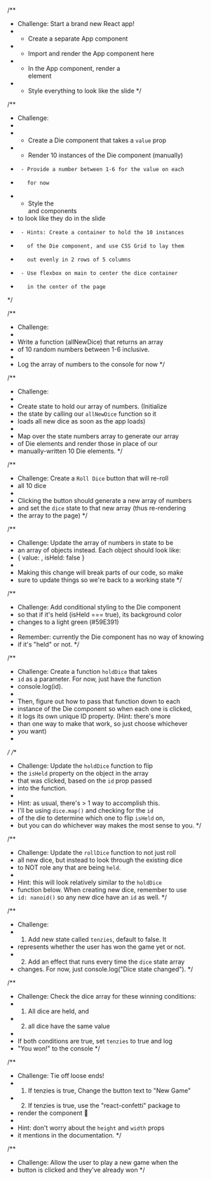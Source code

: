   /**
 * Challenge: Start a brand new React app!
 * - Create a separate App component
 * - Import and render the App component here
 * - In the App component, render a <main> element
 * - Style everything to look like the slide
 */
 
 /**
 * Challenge:
 * 
 * - Create a Die component that takes a `value` prop
 * - Render 10 instances of the Die component (manually)
 *      - Provide a number between 1-6 for the value on each
 *        for now
 * - Style the <main> and <Die> components 
 *   to look like they do in the slide
 *      - Hints: Create a container to hold the 10 instances
 *        of the Die component, and use CSS Grid to lay them
 *        out evenly in 2 rows of 5 columns
 *      - Use flexbox on main to center the dice container
 *        in the center of the page
 */


 /**
 * Challenge:
 * 
 * Write a function (allNewDice) that returns an array 
 * of 10 random numbers between 1-6 inclusive.
 * 
 * Log the array of numbers to the console for now
 */



/**
 * Challenge:
 * 
 * Create state to hold our array of numbers. (Initialize
 * the state by calling our `allNewDice` function so it 
 * loads all new dice as soon as the app loads)
 * 
 * Map over the state numbers array to generate our array
 * of Die elements and render those in place of our
 * manually-written 10 Die elements.
 */


 /**
 * Challenge: Create a `Roll Dice` button that will re-roll
 * all 10 dice
 * 
 * Clicking the button should generate a new array of numbers
 * and set the `dice` state to that new array (thus re-rendering
 * the array to the page)
 */


/**
 * Challenge: Update the array of numbers in state to be
 * an array of objects instead. Each object should look like:
 * { value: <random number>, isHeld: false }
 * 
 * Making this change will break parts of our code, so make
 * sure to update things so we're back to a working state
 */


/**
 * Challenge: Add conditional styling to the Die component
 * so that if it's held (isHeld === true), its background color
 * changes to a light green (#59E391)
 * 
 * Remember: currently the Die component has no way of knowing
 * if it's "held" or not.
 */


/**
 * Challenge: Create a function `holdDice` that takes
 * `id` as a parameter. For now, just have the function
 * console.log(id).
 * 
 * Then, figure out how to pass that function down to each
 * instance of the Die component so when each one is clicked,
 * it logs its own unique ID property. (Hint: there's more
 * than one way to make that work, so just choose whichever
 * you want)
 * 
 */
/**
 * Challenge: Update the `holdDice` function to flip
 * the `isHeld` property on the object in the array
 * that was clicked, based on the `id` prop passed
 * into the function.
 * 
 * Hint: as usual, there's > 1 way to accomplish this.
 * I'll be using `dice.map()` and checking for the `id`
 * of the die to determine which one to flip `isHeld` on,
 * but you can do whichever way makes the most sense to you.
 */

/**
 * Challenge: Update the `rollDice` function to not just roll
 * all new dice, but instead to look through the existing dice
 * to NOT role any that are being `held`.
 * 
 * Hint: this will look relatively similar to the `holdDice`
 * function below. When creating new dice, remember to use
 * `id: nanoid()` so any new dice have an `id` as well.
 */

/**
 * Challenge:
 * 1. Add new state called `tenzies`, default to false. It
 *    represents whether the user has won the game yet or not.
 * 2. Add an effect that runs every time the `dice` state array 
 *    changes. For now, just console.log("Dice state changed").
 */


/**
 * Challenge: Check the dice array for these winning conditions:
 * 1. All dice are held, and
 * 2. all dice have the same value
 * 
 * If both conditions are true, set `tenzies` to true and log
 * "You won!" to the console
 */

 /**
 * Challenge: Tie off loose ends!
 * 1. If tenzies is true, Change the button text to "New Game"
 * 2. If tenzies is true, use the "react-confetti" package to
 *    render the <Confetti /> component 🎉
 * 
 *    Hint: don't worry about the `height` and `width` props
 *    it mentions in the documentation.
 */


    
/**
 * Challenge: Allow the user to play a new game when the
 * button is clicked and they've already won
 */